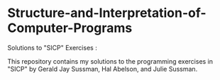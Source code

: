 # Structure-and-Interpretation-of-Computer-Programs

Solutions to "SICP" Exercises :

This repository contains my solutions to the programming exercises in "SICP" by Gerald Jay Sussman, Hal Abelson, and Julie Sussman.

